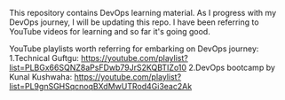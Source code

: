 This repository contains DevOps learning material. As I progress with my DevOps journey, I will be updating this repo.
I have been referring to YouTube videos for learning and so far it's going good.

YouTube playlists worth referring for embarking on DevOps journey:
1.Technical Guftgu: https://youtube.com/playlist?list=PLBGx66SQNZ8aPsFDwb79JrS2KQBTIZo10
2.DevOps bootcamp by Kunal Kushwaha: https://youtube.com/playlist?list=PL9gnSGHSqcnoqBXdMwUTRod4Gi3eac2Ak
